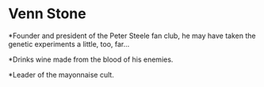 Venn Stone
==========

*Founder and president of the Peter Steele fan club, he may have taken the genetic experiments a little, too, far...

*Drinks wine made from the blood of his enemies.

*Leader of the mayonnaise cult.
